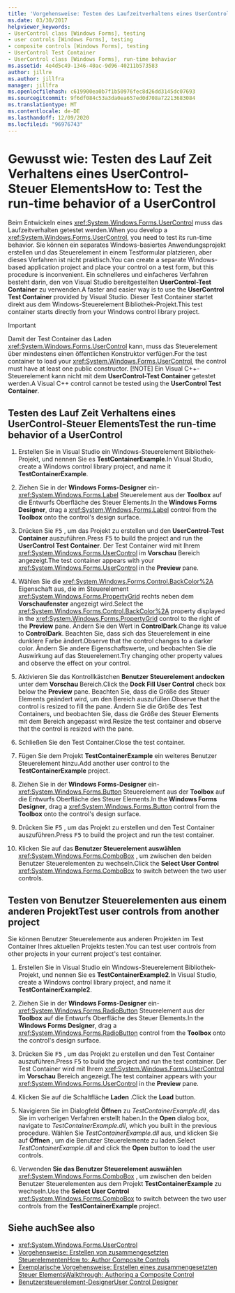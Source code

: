 ```yaml
---
title: 'Vorgehensweise: Testen des Laufzeitverhaltens eines UserControl'
ms.date: 03/30/2017
helpviewer_keywords:
- UserControl class [Windows Forms], testing
- user controls [Windows Forms], testing
- composite controls [Windows Forms], testing
- UserControl Test Container
- UserControl class [Windows Forms], run-time behavior
ms.assetid: 4e4d5c49-1346-40ac-9d96-40211b573583
author: jillre
ms.author: jillfra
manager: jillfra
ms.openlocfilehash: c619900ea0b7f1b50976fec8d26dd3145dc07693
ms.sourcegitcommit: 9f6df084c53a3da0ea657ed0d708a72213683084
ms.translationtype: MT
ms.contentlocale: de-DE
ms.lasthandoff: 12/09/2020
ms.locfileid: "96976743"
---
```

# <a name="how-to-test-the-run-time-behavior-of-a-usercontrol"></a><span data-ttu-id="19c2b-102">Gewusst wie: Testen des Lauf Zeit Verhaltens eines UserControl-Steuer Elements</span><span class="sxs-lookup"><span data-stu-id="19c2b-102">How to: Test the run-time behavior of a UserControl</span></span>

<span data-ttu-id="19c2b-103">Beim Entwickeln eines <xref:System.Windows.Forms.UserControl> muss das Laufzeitverhalten getestet werden.</span><span class="sxs-lookup"><span data-stu-id="19c2b-103">When you develop a <xref:System.Windows.Forms.UserControl>, you need to test its run-time behavior.</span></span> <span data-ttu-id="19c2b-104">Sie können ein separates Windows-basiertes Anwendungsprojekt erstellen und das Steuerelement in einem Testformular platzieren, aber dieses Verfahren ist nicht praktisch.</span><span class="sxs-lookup"><span data-stu-id="19c2b-104">You can create a separate Windows-based application project and place your control on a test form, but this procedure is inconvenient.</span></span> <span data-ttu-id="19c2b-105">Ein schnelleres und einfacheres Verfahren besteht darin, den von Visual Studio bereitgestellten **UserControl-Test Container** zu verwenden.</span><span class="sxs-lookup"><span data-stu-id="19c2b-105">A faster and easier way is to use the **UserControl Test Container** provided by Visual Studio.</span></span> <span data-ttu-id="19c2b-106">Dieser Test Container startet direkt aus dem Windows-Steuerelement Bibliothek-Projekt.</span><span class="sxs-lookup"><span data-stu-id="19c2b-106">This test container starts directly from your Windows control library project.</span></span>

> [!IMPORTANT]
> <span data-ttu-id="19c2b-107">Damit der Test Container das Laden <xref:System.Windows.Forms.UserControl> kann, muss das Steuerelement über mindestens einen öffentlichen Konstruktor verfügen.</span><span class="sxs-lookup"><span data-stu-id="19c2b-107">For the test container to load your <xref:System.Windows.Forms.UserControl>, the control must have at least one public constructor.</span></span>
> [!NOTE]
> <span data-ttu-id="19c2b-108">Ein Visual C++-Steuerelement kann nicht mit dem **UserControl-Test Container** getestet werden.</span><span class="sxs-lookup"><span data-stu-id="19c2b-108">A Visual C++ control cannot be tested using the **UserControl Test Container**.</span></span>

## <a name="test-the-run-time-behavior-of-a-usercontrol"></a><span data-ttu-id="19c2b-109">Testen des Lauf Zeit Verhaltens eines UserControl-Steuer Elements</span><span class="sxs-lookup"><span data-stu-id="19c2b-109">Test the run-time behavior of a UserControl</span></span>

1. <span data-ttu-id="19c2b-110">Erstellen Sie in Visual Studio ein Windows-Steuerelement Bibliothek-Projekt, und nennen Sie es **TestContainerExample**.</span><span class="sxs-lookup"><span data-stu-id="19c2b-110">In Visual Studio, create a Windows control library project, and name it **TestContainerExample**.</span></span>

2. <span data-ttu-id="19c2b-111">Ziehen Sie in der **Windows Forms-Designer** ein- <xref:System.Windows.Forms.Label> Steuerelement aus der **Toolbox** auf die Entwurfs Oberfläche des Steuer Elements.</span><span class="sxs-lookup"><span data-stu-id="19c2b-111">In the **Windows Forms Designer**, drag a <xref:System.Windows.Forms.Label> control from the **Toolbox** onto the control's design surface.</span></span>

3. <span data-ttu-id="19c2b-112">Drücken Sie <kbd>F5</kbd> , um das Projekt zu erstellen und den **UserControl-Test Container** auszuführen.</span><span class="sxs-lookup"><span data-stu-id="19c2b-112">Press <kbd>F5</kbd> to build the project and run the **UserControl Test Container**.</span></span> <span data-ttu-id="19c2b-113">Der Test Container wird mit Ihrem <xref:System.Windows.Forms.UserControl> im **Vorschau** Bereich angezeigt.</span><span class="sxs-lookup"><span data-stu-id="19c2b-113">The test container appears with your <xref:System.Windows.Forms.UserControl> in the **Preview** pane.</span></span>

4. <span data-ttu-id="19c2b-114">Wählen Sie die <xref:System.Windows.Forms.Control.BackColor%2A> Eigenschaft aus, die im Steuerelement <xref:System.Windows.Forms.PropertyGrid> rechts neben dem **Vorschaufenster** angezeigt wird.</span><span class="sxs-lookup"><span data-stu-id="19c2b-114">Select the <xref:System.Windows.Forms.Control.BackColor%2A> property displayed in the <xref:System.Windows.Forms.PropertyGrid> control to the right of the **Preview** pane.</span></span> <span data-ttu-id="19c2b-115">Ändern Sie den Wert in **ControlDark**.</span><span class="sxs-lookup"><span data-stu-id="19c2b-115">Change its value to **ControlDark**.</span></span> <span data-ttu-id="19c2b-116">Beachten Sie, dass sich das Steuerelement in eine dunklere Farbe ändert.</span><span class="sxs-lookup"><span data-stu-id="19c2b-116">Observe that the control changes to a darker color.</span></span> <span data-ttu-id="19c2b-117">Ändern Sie andere Eigenschaftswerte, und beobachten Sie die Auswirkung auf das Steuerelement.</span><span class="sxs-lookup"><span data-stu-id="19c2b-117">Try changing other property values and observe the effect on your control.</span></span>

5. <span data-ttu-id="19c2b-118">Aktivieren Sie das Kontrollkästchen **Benutzer Steuerelement andocken** unter dem **Vorschau** Bereich.</span><span class="sxs-lookup"><span data-stu-id="19c2b-118">Click the **Dock Fill User Control** check box below the **Preview** pane.</span></span> <span data-ttu-id="19c2b-119">Beachten Sie, dass die Größe des Steuer Elements geändert wird, um den Bereich auszufüllen.</span><span class="sxs-lookup"><span data-stu-id="19c2b-119">Observe that the control is resized to fill the pane.</span></span> <span data-ttu-id="19c2b-120">Ändern Sie die Größe des Test Containers, und beobachten Sie, dass die Größe des Steuer Elements mit dem Bereich angepasst wird.</span><span class="sxs-lookup"><span data-stu-id="19c2b-120">Resize the test container and observe that the control is resized with the pane.</span></span>

6. <span data-ttu-id="19c2b-121">Schließen Sie den Test Container.</span><span class="sxs-lookup"><span data-stu-id="19c2b-121">Close the test container.</span></span>

7. <span data-ttu-id="19c2b-122">Fügen Sie dem Projekt **TestContainerExample** ein weiteres Benutzer Steuerelement hinzu.</span><span class="sxs-lookup"><span data-stu-id="19c2b-122">Add another user control to the **TestContainerExample** project.</span></span>

8. <span data-ttu-id="19c2b-123">Ziehen Sie in der **Windows Forms-Designer** ein- <xref:System.Windows.Forms.Button> Steuerelement aus der **Toolbox** auf die Entwurfs Oberfläche des Steuer Elements.</span><span class="sxs-lookup"><span data-stu-id="19c2b-123">In the **Windows Forms Designer**, drag a <xref:System.Windows.Forms.Button> control from the **Toolbox** onto the control's design surface.</span></span>

9. <span data-ttu-id="19c2b-124">Drücken Sie <kbd>F5</kbd> , um das Projekt zu erstellen und den Test Container auszuführen.</span><span class="sxs-lookup"><span data-stu-id="19c2b-124">Press <kbd>F5</kbd> to build the project and run the test container.</span></span>

10. <span data-ttu-id="19c2b-125">Klicken Sie auf das **Benutzer Steuerelement auswählen** <xref:System.Windows.Forms.ComboBox> , um zwischen den beiden Benutzer Steuerelementen zu wechseln.</span><span class="sxs-lookup"><span data-stu-id="19c2b-125">Click the **Select User Control** <xref:System.Windows.Forms.ComboBox> to switch between the two user controls.</span></span>

## <a name="test-user-controls-from-another-project"></a><span data-ttu-id="19c2b-126">Testen von Benutzer Steuerelementen aus einem anderen Projekt</span><span class="sxs-lookup"><span data-stu-id="19c2b-126">Test user controls from another project</span></span>

<span data-ttu-id="19c2b-127">Sie können Benutzer Steuerelemente aus anderen Projekten im Test Container Ihres aktuellen Projekts testen.</span><span class="sxs-lookup"><span data-stu-id="19c2b-127">You can test user controls from other projects in your current project's test container.</span></span>

1. <span data-ttu-id="19c2b-128">Erstellen Sie in Visual Studio ein Windows-Steuerelement Bibliothek-Projekt, und nennen Sie es **TestContainerExample2**.</span><span class="sxs-lookup"><span data-stu-id="19c2b-128">In Visual Studio, create a Windows control library project, and name it **TestContainerExample2**.</span></span>

2. <span data-ttu-id="19c2b-129">Ziehen Sie in der **Windows Forms-Designer** ein- <xref:System.Windows.Forms.RadioButton> Steuerelement aus der **Toolbox** auf die Entwurfs Oberfläche des Steuer Elements.</span><span class="sxs-lookup"><span data-stu-id="19c2b-129">In the **Windows Forms Designer**, drag a <xref:System.Windows.Forms.RadioButton> control from the **Toolbox** onto the control's design surface.</span></span>

3. <span data-ttu-id="19c2b-130">Drücken Sie <kbd>F5</kbd> , um das Projekt zu erstellen und den Test Container auszuführen.</span><span class="sxs-lookup"><span data-stu-id="19c2b-130">Press <kbd>F5</kbd> to build the project and run the test container.</span></span> <span data-ttu-id="19c2b-131">Der Test Container wird mit Ihrem <xref:System.Windows.Forms.UserControl> im **Vorschau** Bereich angezeigt.</span><span class="sxs-lookup"><span data-stu-id="19c2b-131">The test container appears with your <xref:System.Windows.Forms.UserControl> in the **Preview** pane.</span></span>

4. <span data-ttu-id="19c2b-132">Klicken Sie auf die Schaltfläche **Laden** .</span><span class="sxs-lookup"><span data-stu-id="19c2b-132">Click the **Load** button.</span></span>

5. <span data-ttu-id="19c2b-133">Navigieren Sie im Dialogfeld **Öffnen** zu *TestContainerExample.dll*, das Sie im vorherigen Verfahren erstellt haben.</span><span class="sxs-lookup"><span data-stu-id="19c2b-133">In the **Open** dialog box, navigate to *TestContainerExample.dll*, which you built in the previous procedure.</span></span> <span data-ttu-id="19c2b-134">Wählen Sie *TestContainerExample.dll* aus, und klicken Sie auf **Öffnen** , um die Benutzer Steuerelemente zu laden.</span><span class="sxs-lookup"><span data-stu-id="19c2b-134">Select *TestContainerExample.dll* and click the **Open** button to load the user controls.</span></span>

6. <span data-ttu-id="19c2b-135">Verwenden **Sie das Benutzer Steuerelement auswählen** <xref:System.Windows.Forms.ComboBox> , um zwischen den beiden Benutzer Steuerelementen aus dem Projekt **TestContainerExample** zu wechseln.</span><span class="sxs-lookup"><span data-stu-id="19c2b-135">Use the **Select User Control** <xref:System.Windows.Forms.ComboBox> to switch between the two user controls from the **TestContainerExample** project.</span></span>

## <a name="see-also"></a><span data-ttu-id="19c2b-136">Siehe auch</span><span class="sxs-lookup"><span data-stu-id="19c2b-136">See also</span></span>

- <xref:System.Windows.Forms.UserControl>
- [<span data-ttu-id="19c2b-137">Vorgehensweise: Erstellen von zusammengesetzten Steuerelementen</span><span class="sxs-lookup"><span data-stu-id="19c2b-137">How to: Author Composite Controls</span></span>](how-to-author-composite-controls.md)
- [<span data-ttu-id="19c2b-138">Exemplarische Vorgehensweise: Erstellen eines zusammengesetzten Steuer Elements</span><span class="sxs-lookup"><span data-stu-id="19c2b-138">Walkthrough: Authoring a Composite Control</span></span>](walkthrough-authoring-a-composite-control-with-visual-csharp.md)
- <span data-ttu-id="19c2b-139">[Benutzersteuerelement-Designer](/previous-versions/visualstudio/visual-studio-2010/183c3hth(v=vs.100))</span><span class="sxs-lookup"><span data-stu-id="19c2b-139">[User Control Designer](/previous-versions/visualstudio/visual-studio-2010/183c3hth(v=vs.100))</span></span>
